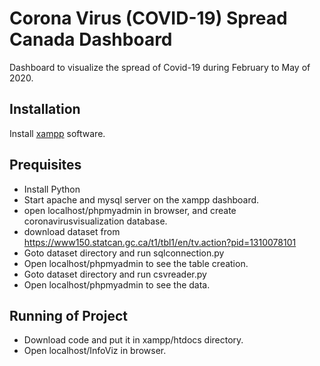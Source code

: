 # Corona Virus (COVID-19) Spread Canada Dashboard
Dashboard to visualize the spread of Covid-19 during February to May of 2020.

## Installation
Install [xampp](https://www.apachefriends.org/download.html) software.


## Prequisites
- Install Python
- Start apache and mysql server on the xampp dashboard.
- open localhost/phpmyadmin in browser, and create coronavirusvisualization database.
- download dataset from https://www150.statcan.gc.ca/t1/tbl1/en/tv.action?pid=1310078101
- Goto dataset directory and run sqlconnection.py
- Open localhost/phpmyadmin to see the table creation.
- Goto dataset directory and run csvreader.py
- Open localhost/phpmyadmin to see the data.

## Running of Project
- Download code and put it in xampp/htdocs directory.
- Open localhost/InfoViz in browser.
